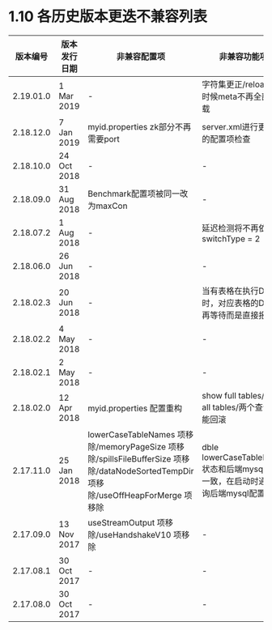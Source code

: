 # 1.10 各历史版本更迭不兼容列表

| 版本编号  | 版本发行日期 | 非兼容配置项                                                                                                                        | 非兼容功能项                                                                      |
| --------- | ------------ | ----------------------------------------------------------------------------------------------------------------------------------- | --------------------------------------------------------------------------------- |
| 2.19.01.0 | 1 Mar 2019   | -                                                                                                                                   | 字符集更正/reload的时候meta不再全部重载                                           |
| 2.18.12.0 | 7 Jan 2019   | myid.properties zk部分不再需要port                                                                                                  | server.xml进行更严格的配置项检查                                                  |
| 2.18.10.0 | 24 Oct 2018  | -                                                                                                                                   | -                                                                                 |
| 2.18.09.0 | 31 Aug 2018  | Benchmark配置项被同一改为maxCon                                                                                                     | -                                                                                 |
| 2.18.07.2 | 1 Aug 2018   | -                                                                                                                                   | 延迟检测将不再依赖于switchType = 2                                                |
| 2.18.06.0 | 26 Jun 2018  | -                                                                                                                                   | -                                                                                 |
| 2.18.02.3 | 20 Jun 2018  | -                                                                                                                                   | 当有表格在执行DDL时，对应表格的DML不再等待而是直接报错                            |
| 2.18.02.2 | 4 May 2018   | -                                                                                                                                   | -                                                                                 |
| 2.18.02.1 | 2 May 2018   | -                                                                                                                                   | -                                                                                 |
| 2.18.02.0 | 12 Apr 2018  | myid.properties 配置重构                                                                                                            | show full tables/show all tables/两个查询功能回滚                                 |
| 2.17.11.0 | 25 Jan 2018  | lowerCaseTableNames 项移除/memoryPageSize 项移除/spillsFileBufferSize 项移除/dataNodeSortedTempDir 项移除/useOffHeapForMerge 项移除 | dble lowerCaseTableName状态和后端mysql保持一致，在启动时通过查询后端mysql配置获取 |
| 2.17.09.0 | 13 Nov 2017  | useStreamOutput 项移除/useHandshakeV10 项移除                                                                                   | -                                                                                 |
| 2.17.08.1 | 30 Oct 2017  | -                                                                                                                                   | -                                                                                 |
| 2.17.08.0 | 30 Oct 2017  | -                                                                                                                                   | -                                                                                 |
